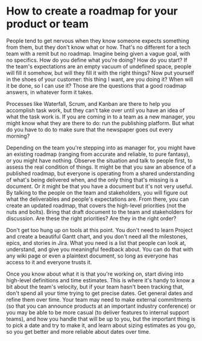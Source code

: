 # How to create a roadmap for your product or team

People tend to get nervous when they know someone expects something from them, but
they don't know what or how. That's no different for a tech team with a remit but no roadmap.
Imagine being given a vague goal, with no specifics. How do you define what you're doing? How
do you start? If the team's expectations are an empty vacuum of undefined space, people 
will fill it somehow, but will they fill it with the right things? Now put yourself in 
the shoes of your customer: this thing I want, are you doing it? When will it be done, 
so I can use it? Those are the questions that a good roadmap answers, in whatever form it
takes.

Processes like Waterfall, Scrum, and Kanban are there to help you accomplish task work,
but they can't take over until you have an idea of what the task work is. If you are coming
in to a team as a new manager, you might know what they are there to do: run the publishing
platform. But what do you have to do to make sure that the newspaper goes
out every morning?

Depending on the team you're stepping into as manager for, you might have an existing roadmap
(ranging from accurate and reliable, to pure fantasy), or you might have nothing. Observe the 
situation and talk to people first, to assess the real condition of things. It might be that
you saw an absence of a published roadmap, but everyone is operating from a shared understanding
of what's being delivered when, and the only thing that's missing is a document. Or it might
be that you have a document but it's not very useful. By talking to the people on the team
and stakeholders, you will figure out what the deliverables and people's expectations are.
From there, you can create an updated roadmap, that covers the high-level priorities (not
the nuts and bolts). Bring that draft document to the team and stakeholders for discussion.
Are these the right priorities? Are they in the right order? 

Don't get too hung up on tools at this point. You don't need to learn Project and create 
a beautiful Gantt chart, and you don't need all the milestones, epics, and stories in Jira. What 
you need is a list that people can look at, understand, and give you meaningful feedback 
about. You can do that with any wiki page or even a plaintext document, so long as everyone
has access to it and everyone trusts it.

Once you know about what it is that you're working on, start diving into high-level
definitions and time estimates. This is where it's handy to know a bit about the team's
velocity, but if your team hasn't been tracking that, don't spend all your time trying
to get precise dates. Get general dates and refine them over time. Your team may need
to make external commitments (so that you can announce products at an important industry
conference) or you may be able to be more casual (to deliver features to internal support
teams), and how you handle that will be up to you, but the important thing is to pick a
date and try to make it, and learn about sizing estimates as you go, so you get better
and more reliable about dates over time.

